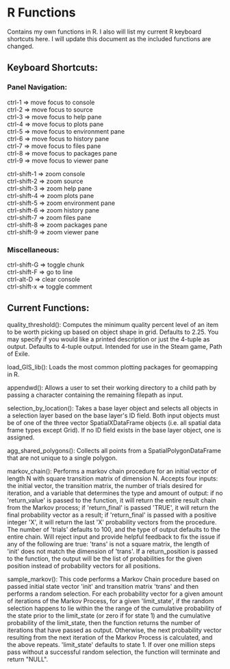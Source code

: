 # R Functions
Contains my own functions in R. I also will list my current R keyboard shortcuts here. I will update this document as the included functions are changed. 

## Keyboard Shortcuts:
### Panel Navigation:
ctrl-1 => move focus to console\
ctrl-2 => move focus to source\
ctrl-3 => move focus to help pane\
ctrl-4 => move focus to plots pane\
ctrl-5 => move focus to environment pane\
ctrl-6 => move focus to history pane\
ctrl-7 => move focus to files pane\
ctrl-8 => move focus to packages pane\
ctrl-9 => move focus to viewer pane

ctrl-shift-1 => zoom console\
ctrl-shift-2 => zoom source\
ctrl-shift-3 => zoom help pane\
ctrl-shift-4 => zoom plots pane\
ctrl-shift-5 => zoom environment pane\
ctrl-shift-6 => zoom history pane\
ctrl-shift-7 => zoom files pane\
ctrl-shift-8 => zoom packages pane\
ctrl-shift-9 => zoom viewer pane


### Miscellaneous:
ctrl-shift-G  =>  toggle chunk\
ctrl-shift-F  =>  go to line\
ctrl-alt-D    =>  clear console\
ctrl-shift-x  =>  toggle comment

## Current Functions:
quality_threshold(): Computes the minimum quality percent level of an item to be worth picking up based on object shape in grid. Defaults to 2.25. You may specify if you would like a printed description or just the 4-tuple as output. Defaults to 4-tuple output. Intended for use in the Steam game, Path of Exile.
  
load_GIS_lib(): Loads the most common plotting packages for geomapping in R.

appendwd(): Allows a user to set their working directory to a child path by passing a character containing the remaining filepath as input.

selection_by_location(): Takes a base layer object and selects all objects in a selection layer based on the base layer's ID field. Both input objects must be of one of the three vector SpatialXDataFrame objects (i.e. all spatial data frame types except Grid). If no ID field exists in the base layer object, one is assigned.

agg_shared_polygons(): Collects all points from a SpatialPolygonDataFrame that are not unique to a single polygon.

markov_chain(): Performs a markov chain procedure for an initial vector of length N with square transition matrix of dimension N. Accepts four inputs: the initial vector, the transition matrix, the number of trials desired for iteration, and a variable that determines the type and amount of output: if no 'return_value' is passed to the function, it will return the entire result chain from the Markov process; if 'return_final' is passed 'TRUE', it will return the final probability vector as a result; if 'return_final' is passed with a positive integer 'X', it will return the last 'X' probability vectors from the procedure. The number of 'trials' defaults to 100, and the type of output defaults to the entire chain. Will reject input and provide helpful feedback to fix the issue if any of the following are true: 'trans' is not a square matrix, the length of 'init' does not match the dimension of 'trans'. If a return_position is passed to the function, the output will be the list of probabilities for the given position instead of probability vectors for all positions.

sample_markov(): This code performs a Markov Chain procedure based on passed initial state vector 'init' and transition matrix 'trans' and then performs a random selection. For each probability vector for a given amount of iterations of the Markov Process, for a given 'limit_state', if the random selection happens to lie within the the range of the cumulative probability of the state prior to the limit_state (or zero if for state 1) and the cumulative probability of the limit_state, then the function returns the number of iterations that have passed as output. Otherwise, the next probability vector resulting from the next iteration of the Markov Process is calculated, and the above repeats. 'limit_state' defaults to state 1. If over one million steps pass without a successful random selection, the function will terminate and return "NULL".

